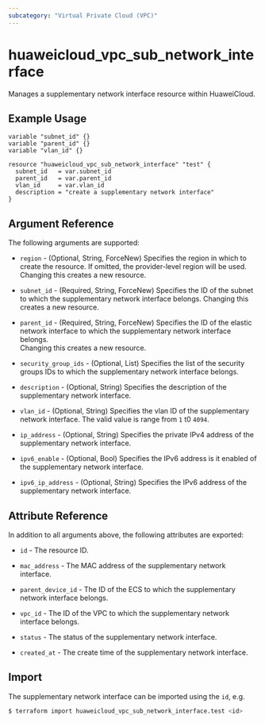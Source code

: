 ```yaml
---
subcategory: "Virtual Private Cloud (VPC)"
---
```


# huaweicloud_vpc_sub_network_interface

Manages a supplementary network interface resource within HuaweiCloud.

## Example Usage

```hcl
variable "subnet_id" {}
variable "parent_id" {}
variable "vlan_id" {}

resource "huaweicloud_vpc_sub_network_interface" "test" {
  subnet_id   = var.subnet_id
  parent_id   = var.parent_id
  vlan_id     = var.vlan_id
  description = "create a supplementary network interface"
}
```

## Argument Reference

The following arguments are supported:

* `region` - (Optional, String, ForceNew) Specifies the region in which to create the resource.
  If omitted, the provider-level region will be used.
  Changing this creates a new resource.

* `subnet_id` - (Required, String, ForceNew) Specifies the ID of the subnet to which the supplementary network
  interface belongs.
  Changing this creates a new resource.

* `parent_id` - (Required, String, ForceNew) Specifies the ID of the elastic network interface to which the
  supplementary network interface belongs.  
  Changing this creates a new resource.

* `security_group_ids` - (Optional, List) Specifies the list of the security groups IDs to which the supplementary
  network interface belongs.

* `description` - (Optional, String) Specifies the description of the supplementary network interface.

* `vlan_id` - (Optional, String) Specifies the vlan ID of the supplementary network interface.
  The valid value is range from `1` t0 `4094`.

* `ip_address` - (Optional, String) Specifies the private IPv4 address of the supplementary network interface.

* `ipv6_enable` - (Optional, Bool) Specifies the IPv6 address is it enabled of the supplementary network interface.

* `ipv6_ip_address` - (Optional, String) Specifies the IPv6 address of the supplementary network interface.

## Attribute Reference

In addition to all arguments above, the following attributes are exported:

* `id` - The resource ID.

* `mac_address` - The MAC address of the supplementary network interface.

* `parent_device_id` - The ID of the ECS to which the supplementary network interface belongs.

* `vpc_id` - The ID of the VPC to which the supplementary network interface belongs.

* `status` - The status of the supplementary network interface.

* `created_at` - The create time of the supplementary network interface.

## Import

The supplementary network interface can be imported using the `id`, e.g.

```bash
$ terraform import huaweicloud_vpc_sub_network_interface.test <id>
```
